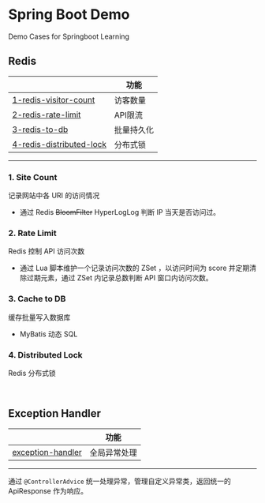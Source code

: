 # Spring Boot Demo
Demo Cases for Springboot Learning

## 

## Redis

|                                                              | 功能       |
| ------------------------------------------------------------ | ---------- |
| [1-redis-visitor-count](https://github.com/WinterOrch/spring-boot-demo/tree/master/1-redis-visitor-count) | 访客数量   |
| [2-redis-rate-limit](https://github.com/WinterOrch/spring-boot-demo/tree/master/2-redis-rate-limit) | API限流    |
| [3-redis-to-db](https://github.com/WinterOrch/spring-boot-demo/tree/master/3-redis-to-db) | 批量持久化 |
| [4-redis-distributed-lock](https://github.com/WinterOrch/spring-boot-demo/tree/master/4-redis-distributed-lock) | 分布式锁   |

---

### 1. Site Count

记录网站中各 URI 的访问情况

- 通过 Redis ~~BloomFilter~~ HyperLogLog 判断 IP 当天是否访问过。



### 2. Rate Limit

Redis 控制 API 访问次数

- 通过 Lua 脚本维护一个记录访问次数的 ZSet ，以访问时间为 score 并定期清除过期元素，通过 ZSet 内记录总数判断 API 窗口内访问次数。 



### 3. Cache to DB

缓存批量写入数据库

- MyBatis 动态 SQL



### 4. Distributed Lock

Redis 分布式锁

<br/>

## Exception Handler

|                                                              | 功能         |
| ------------------------------------------------------------ | ------------ |
| [exception-handler](https://github.com/WinterOrch/spring-boot-demo/tree/master/exception-handler) | 全局异常处理 |

---

通过 `@ControllerAdvice` 统一处理异常，管理自定义异常类，返回统一的 ApiResponse 作为响应。